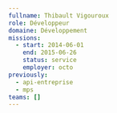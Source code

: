 ```yaml
---
fullname: Thibault Vigouroux
role: Développeur
domaine: Développement
missions:
  - start: 2014-06-01
    end: 2015-06-26
    status: service
    employer: octo
previously:
  - api-entreprise
  - mps
teams: []
---
```

